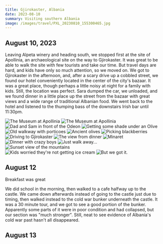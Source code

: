 ```yaml
---
title: Gjirokaster, Albania
date: 2023-08-10
summary: Visiting southern Albania
image: /images/travel/PXL_20230810_155300465.jpg
---
```


## August 10, 2023

Leaving Alpeta winery and heading south, we stopped first at the site of Apollinia, an archaeological site on the way to Gjirokaster.  It was great to be able to walk the site with few tourists and take our time.  But travel days are hard, and kids have only so much attention, so we moved on.  We got to Gjirokaster in the afternoon, and, after a scary drive up a cobbled street, we found our hotel conveniently located in the center of the city's bazaar.  It was a great place, though perhaps a little noisy at night for a family with kids.  Still, the location was perfect.  Sara dumped the car, we unloaded, and we found dinner in a little place up the street from the bazaar with great views and a wide range of traditional Albanian food.  We went back to the hotel and  listened to the thumping bass of the downstairs Irish bar until 11:30pm.

![The Museum at Apollinia](/images/travel/PXL_20230810_112504028.jpg) 
![The Museum at Apollinia](/images/travel/PXL_20230810_112543574.jpg) 
![Dad and Sam in front of the Odeon](/images/travel/PXL_20230810_114456872.jpg) 
![Getting some shade under an Olive](/images/travel/PXL_20230810_114843893.jpg) 
![Old walkway with porticoes](/images/travel/PXL_20230810_114858037.jpg) 
![Ancient olives](/images/travel/PXL_20230810_120737073.jpg) 
![Picking blackberries](/images/travel/PXL_20230810_123812876.jpg) 
![Driving to Gjirokaster](/images/travel/PXL_20230810_135016171.MP.jpg) 
![The view from dinner](/images/travel/PXL_20230810_155300465.jpg) 
![Minaret](/images/travel/PXL_20230810_155320675.jpg) 
![Dinner with crazy boys](/images/travel/PXL_20230810_155635485.jpg) 
![Just walk away...](/images/travel/PXL_20230810_170224015.jpg) 
![Sunset view of the mountains](/images/travel/PXL_20230810_170323624.jpg) 
![Kids worried they're not getting ice cream](/images/travel/PXL_20230810_170835302.jpg) 
![But we got it.](/images/travel/PXL_20230810_172010348.jpg)

## August 12

Breakfast was great

We did school in the morning, then walked to a cafe halfway up to the castle.  We came down afterwards instead of going to the castle just due to timing, then walked instead to the cold war bunker underneath the castle.  It was a 30 minute tour, and we got to see a good portion of the bunker.  Apparently some parts of it were in poor condition and had collapsed, but our section was "much stronger".  Still, neat to see evidence of Albania's cold war past hasn't all disappeared.

## August 13